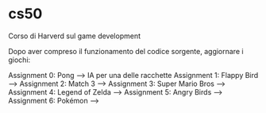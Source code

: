 # cs50

Corso di Harverd sul game development

Dopo aver compreso il funzionamento del codice sorgente, aggiornare i giochi:

Assignment 0: Pong             --> IA per una delle racchette
Assignment 1: Flappy Bird      -->
Assignment 2: Match 3          -->
Assignment 3: Super Mario Bros -->
Assignment 4: Legend of Zelda  -->
Assignment 5: Angry Birds      -->
Assignment 6: Pokémon          -->
